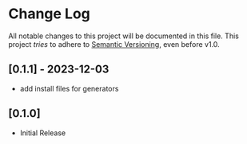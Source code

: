 # Change Log

All notable changes to this project will be documented in this file.
This project *tries* to adhere to [Semantic Versioning](http://semver.org/), even before v1.0.

## [0.1.1] - 2023-12-03
- add install files for generators

## [0.1.0]
- Initial Release